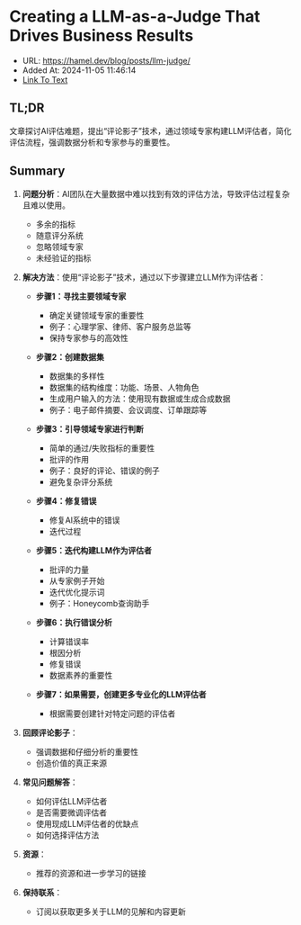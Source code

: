 # Creating a LLM-as-a-Judge That Drives Business Results
- URL: https://hamel.dev/blog/posts/llm-judge/
- Added At: 2024-11-05 11:46:14
- [Link To Text](2024-11-05-creating-a-llm-as-a-judge-that-drives-business-results_raw.md)

## TL;DR
文章探讨AI评估难题，提出“评论影子”技术，通过领域专家构建LLM评估者，简化评估流程，强调数据分析和专家参与的重要性。

## Summary
1. **问题分析**：AI团队在大量数据中难以找到有效的评估方法，导致评估过程复杂且难以使用。
   - 多余的指标
   - 随意评分系统
   - 忽略领域专家
   - 未经验证的指标

2. **解决方法**：使用“评论影子”技术，通过以下步骤建立LLM作为评估者：
   - **步骤1：寻找主要领域专家**
     - 确定关键领域专家的重要性
     - 例子：心理学家、律师、客户服务总监等
     - 保持专家参与的高效性

   - **步骤2：创建数据集**
     - 数据集的多样性
     - 数据集的结构维度：功能、场景、人物角色
     - 生成用户输入的方法：使用现有数据或生成合成数据
     - 例子：电子邮件摘要、会议调度、订单跟踪等

   - **步骤3：引导领域专家进行判断**
     - 简单的通过/失败指标的重要性
     - 批评的作用
     - 例子：良好的评论、错误的例子
     - 避免复杂评分系统

   - **步骤4：修复错误**
     - 修复AI系统中的错误
     - 迭代过程

   - **步骤5：迭代构建LLM作为评估者**
     - 批评的力量
     - 从专家例子开始
     - 迭代优化提示词
     - 例子：Honeycomb查询助手

   - **步骤6：执行错误分析**
     - 计算错误率
     - 根因分析
     - 修复错误
     - 数据素养的重要性

   - **步骤7：如果需要，创建更多专业化的LLM评估者**
     - 根据需要创建针对特定问题的评估者

3. **回顾评论影子**：
   - 强调数据和仔细分析的重要性
   - 创造价值的真正来源

4. **常见问题解答**：
   - 如何评估LLM评估者
   - 是否需要微调评估者
   - 使用现成LLM评估者的优缺点
   - 如何选择评估方法

5. **资源**：
   - 推荐的资源和进一步学习的链接

6. **保持联系**：
   - 订阅以获取更多关于LLM的见解和内容更新
